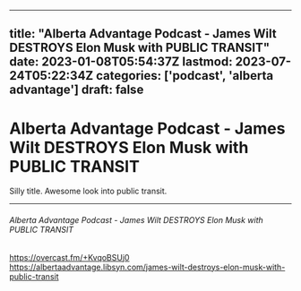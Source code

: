 
---
title: "Alberta Advantage Podcast - James Wilt DESTROYS Elon Musk with PUBLIC TRANSIT"
date: 2023-01-08T05:54:37Z
lastmod: 2023-07-24T05:22:34Z
categories: ['podcast', 'alberta advantage']
draft: false
---


# Alberta Advantage Podcast - James Wilt DESTROYS Elon Musk with PUBLIC TRANSIT

Silly title. Awesome look into public transit.

- - -
###### Alberta Advantage Podcast - James Wilt DESTROYS Elon Musk with PUBLIC TRANSIT

https://overcast.fm/+KvqoBSUj0  
https://albertaadvantage.libsyn.com/james-wilt-destroys-elon-musk-with-public-transit

<!-- #public #podcast #alberta advantage# -->

<!-- {BearID:FFEEE5B2-1936-4836-8D31-18AE801E6E29-28016-00002D97DBC9E756} -->
